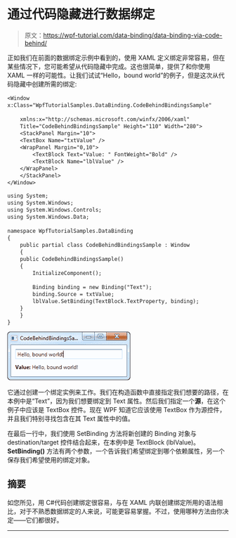 # 通过代码隐藏进行数据绑定

> 原文：<https://wpf-tutorial.com/data-binding/data-binding-via-code-behind/>

正如我们在前面的数据绑定示例中看到的，使用 XAML 定义绑定非常容易，但在某些情况下，您可能希望从代码隐藏中完成。这也很简单，提供了和你使用 XAML 一样的可能性。让我们试试“Hello，bound world”的例子，但是这次从代码隐藏中创建所需的绑定:

```
<Window x:Class="WpfTutorialSamples.DataBinding.CodeBehindBindingsSample"

    xmlns:x="http://schemas.microsoft.com/winfx/2006/xaml"
    Title="CodeBehindBindingsSample" Height="110" Width="280">
    <StackPanel Margin="10">
    <TextBox Name="txtValue" />
    <WrapPanel Margin="0,10">
        <TextBlock Text="Value: " FontWeight="Bold" />
        <TextBlock Name="lblValue" />
    </WrapPanel>
    </StackPanel>
</Window>
```

```
using System;
using System.Windows;
using System.Windows.Controls;
using System.Windows.Data;

namespace WpfTutorialSamples.DataBinding
{
    public partial class CodeBehindBindingsSample : Window
    {
    public CodeBehindBindingsSample()
    {
        InitializeComponent();

        Binding binding = new Binding("Text");
        binding.Source = txtValue;
        lblValue.SetBinding(TextBlock.TextProperty, binding);
    }
    }
}
```

![](img/914d8504d2f1dd66bb3ddbff5e71be38.png "Data binding from Code-behind")

它通过创建一个绑定实例来工作。我们在构造函数中直接指定我们想要的路径，在本例中是“Text”，因为我们想要绑定到 Text 属性。然后我们指定一个**源**，在这个例子中应该是 TextBox 控件。现在 WPF 知道它应该使用 TextBox 作为源控件，并且我们特别寻找包含在其 Text 属性中的值。

在最后一行中，我们使用 SetBinding 方法将新创建的 Binding 对象与 destination/target 控件结合起来，在本例中是 TextBlock (lblValue)。 **SetBinding()** 方法有两个参数，一个告诉我们希望绑定到哪个依赖属性，另一个保存我们希望使用的绑定对象。

<input type="hidden" name="IL_IN_ARTICLE">

## 摘要

如您所见，用 C#代码创建绑定很容易，与在 XAML 内联创建绑定所用的语法相比，对于不熟悉数据绑定的人来说，可能更容易掌握。不过，使用哪种方法由你决定——它们都很好。

* * *